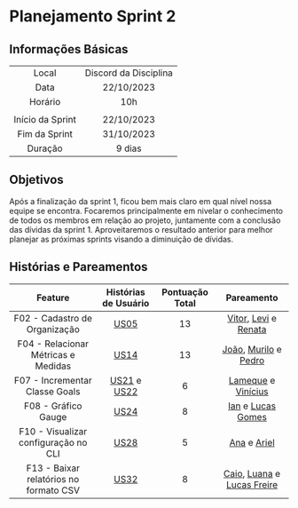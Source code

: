 # Planejamento Sprint 2

## Informações Básicas

|||
|:--:|:--:|
|Local|Discord da Disciplina|
|Data|22/10/2023|
|Horário|10h|
|||
|Início da Sprint|22/10/2023|
|Fim da Sprint|31/10/2023|
|Duração|9 dias|

## Objetivos

Após a finalização da sprint 1, ficou bem mais claro em qual nível nossa equipe se encontra. Focaremos principalmente em nivelar o conhecimento de todos os membros em relação ao projeto, juntamente com a conclusão das dívidas da sprint 1. Aproveitaremos o resultado anterior para melhor planejar as próximas sprints visando a diminuição de dívidas.

## Histórias e Pareamentos

|Feature|Histórias de Usuário|Pontuação Total|Pareamento|
|:---:|:---:|:---:|:---:|
|F02 - Cadastro de Organização|[US05](https://github.com/fga-eps-mds/2023.2-MeasureSoftGram-DOC/issues/36)|13|[Vitor](https://github.com/vitorekr), [Levi](https://github.com/levilunique) e [Renata](https://github.com/Renatinha28)|
|F04 - Relacionar Métricas e Medidas| [US14](https://github.com/fga-eps-mds/2023.2-MeasureSoftGram-DOC/issues/45)| 13 | [João](https://github.com/joaobisi), [Murilo](https://github.com/muriloschiler) e [Pedro](https://github.com/peHaick)|
|F07 - Incrementar Classe Goals| [US21](https://github.com/fga-eps-mds/2023.2-MeasureSoftGram-DOC/issues/52) e [US22](https://github.com/fga-eps-mds/2023.2-MeasureSoftGram-DOC/issues/53)| 6 | [Lameque](https://github.com/LamequeFernandes) e [Vinícius](https://github.com/viniciusvieira00)|
|F08 - Gráfico Gauge | [US24](https://github.com/fga-eps-mds/2023.2-MeasureSoftGram-DOC/issues/55)| 8 | [Ian](https://github.com/IanPSRocha) e [Lucas Gomes](https://github.com/LucasGlopes)|
|F10 - Visualizar configuração no CLI| [US28](https://github.com/fga-eps-mds/2023.2-MeasureSoftGram-DOC/issues/59)| 5 | [Ana](https://github.com/AnaCarolinaRodriguesLeite) e [Ariel](https://github.com/ArielSixwings)|
|F13 - Baixar relatórios no formato CSV| [US32](https://github.com/fga-eps-mds/2023.2-MeasureSoftGram-DOC/issues/61)| 8 | [Caio](https://github.com/oCaioOliveira), [Luana](https://github.com/LuaMedeiros) e [Lucas Freire](https://github.com/AguionStryke)|